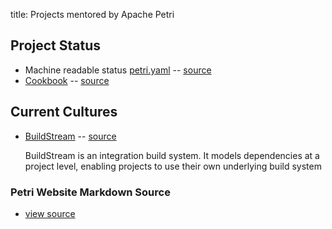 title: Projects mentored by Apache Petri
<!-- Licensed under ALv2 -->

## Project Status

- Machine readable status [petri.yaml](https://petri.apache.org/info.yaml) -- [source](https://github.com/apache/petri-site/blob/master/content/info.yaml)
- [Cookbook](cookbook) -- [source](https://github.com/apache/petri-site/blob/master/content/pages/cookbook.md)

## Current Cultures

- [BuildStream](buildstream) -- [source](https://github.com/apache/petri-site/blob/master/content/pages/buildstream.md)

  BuildStream is an integration build system. It models dependencies at a project level, enabling projects to use their own underlying build system

### Petri Website Markdown Source

- [view source](https://github.com/apache/petri-site/blob/master/content/pages/projects.md)
